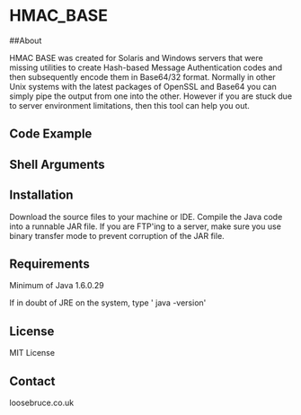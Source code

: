HMAC_BASE
=========


##About

HMAC BASE was created for Solaris and Windows servers that were missing utilities to create Hash-based Message Authentication codes 
and then subsequently encode them in Base64/32 format. 
Normally in other Unix systems with the latest packages of OpenSSL and Base64 you can simply pipe the output from one into the other.
However if you are stuck due to server environment limitations, then this tool can help you out.

## Code Example


## Shell Arguments


## Installation

Download the source files to your machine or IDE.
Compile the Java code into a runnable JAR file.
If you are FTP'ing to a server, make sure you use binary transfer mode to prevent corruption of the JAR file.

## Requirements

Minimum of Java 1.6.0.29

If in doubt of JRE on the system, type ' java -version'

## License

MIT License

## Contact

loosebruce.co.uk

